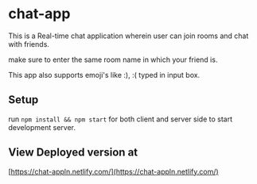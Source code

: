 # chat-app
This is a Real-time chat application wherein user can join rooms and chat with friends.

make sure to enter the same room name in which your friend is.

This app also supports emoji's like :), :( typed in input box.

## Setup

run `npm install && npm start` for both client and server side to start development server.

## View Deployed version at
[https://chat-appln.netlify.com/](https://chat-appln.netlify.com/)
